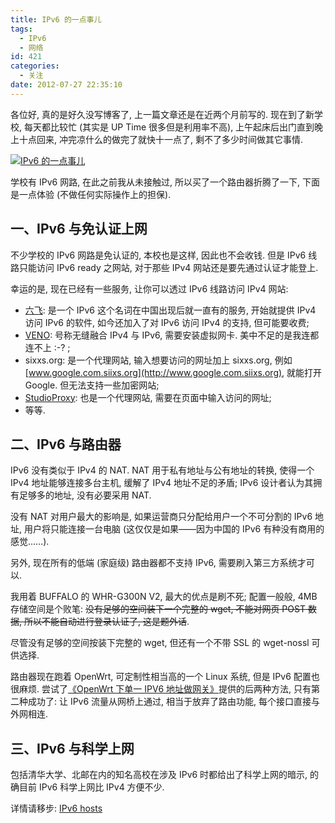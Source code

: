 ```yaml
---
title: IPv6 的一点事儿
tags:
  - IPv6
  - 网络
id: 421
categories:
  - 关注
date: 2012-07-27 22:35:10
---
```


各位好, 真的是好久没写博客了, 上一篇文章还是在近两个月前写的. 现在到了新学校, 每天都比较忙 (其实是 UP Time 很多但是利用率不高), 上午起床后出门直到晚上十点回来, 冲完凉什么的做完了就快十一点了, 剩不了多少时间做其它事情.

[![IPv6 的一点事儿](http://img.beamnote.com/2012/about-ipv6.jpg)](http://img.beamnote.com/2012/about-ipv6.jpg)<!-- more -->

学校有 IPv6 网路, 在此之前我从未接触过, 所以买了一个路由器折腾了一下, 下面是一点体验 (不做任何实际操作上的担保).

## 一、IPv6 与免认证上网

不少学校的 IPv6 网路是免认证的, 本校也是这样, 因此也不会收钱. 但是 IPv6 线路只能访问 IPv6 ready 之网站, 对于那些 IPv4 网站还是要先通过认证才能登上.

幸运的是, 现在已经有一些服务, 让你可以透过 IPv6 线路访问 IPv4 网站:

* [六飞](http://6fei.com.cn/): 是一个 IPv6 这个名词在中国出现后就一直有的服务, 开始就提供 IPv4 访问 IPv6 的软件, 如今还加入了对 IPv6 访问 IPv4 的支持, 但可能要收费;
* [VENO](http://www.veno2.com/): 号称无缝融合 IPv4 与 IPv6, 需要安装虚拟网卡. 美中不足的是我连都连不上 :-? ;
* sixxs.org: 是一个代理网站, 输入想要访问的网址加上 sixxs.org, 例如 [www.google.com.siixs.org](http://www.google.com.siixs.org), 就能打开 Google. 但无法支持一些加密网站;
* [StudioProxy](http://ipv6.studioproxy.com/): 也是一个代理网站, 需要在页面中输入访问的网址;
* 等等.

## 二、IPv6 与路由器

IPv6 没有类似于 IPv4 的 NAT. NAT 用于私有地址与公有地址的转换, 使得一个 IPv4 地址能够连接多台主机, 缓解了 IPv4 地址不足的矛盾; IPv6 设计者认为其拥有足够多的地址, 没有必要采用 NAT.

没有 NAT 对用户最大的影响是, 如果运营商只分配给用户一个不可分割的 IPv6 地址, 用户将只能连接一台电脑 (这仅仅是如果——因为中国的 IPv6 有种没有商用的感觉……).

另外, 现在所有的低端 (家庭级) 路由器都不支持 IPv6, 需要刷入第三方系统才可以.

我用着 BUFFALO 的 WHR-G300N V2, 最大的优点是刷不死; 配置一般般, 4MB 存储空间是个败笔: <del datetime="2012-07-31T10:04:16+00:00">没有足够的空间装下一个完整的 wget, 不能对网页 POST 数据, 所以不能自动进行登录认证了, 这是题外话</del>.

尽管没有足够的空间按装下完整的 wget, 但还有一个不带 SSL 的 wget-nossl 可供选择.

路由器现在跑着 OpenWrt, 可定制性相当高的一个 Linux 系统, 但是 IPv6 配置也很麻烦. 尝试了[《OpenWrt 下单一 IPV6 地址做网关》](http://www.openwrt.org.cn/bbs/forum.php?mod=viewthread&amp;tid=7116)提供的后两种方法, 只有第二种成功了: 让 IPv6 流量从网桥上通过, 相当于放弃了路由功能, 每个接口直接与外网相连.

## 三、IPv6 与科学上网

包括清华大学、北邮在内的知名高校在涉及 IPv6 时都给出了科学上网的暗示, 的确目前 IPv6 科学上网比 IPv4 方便不少.

详情请移步: [IPv6 hosts](http://code.google.com/p/ipv6-hosts/)
